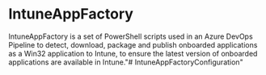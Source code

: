 # IntuneAppFactory
IntuneAppFactory is a set of PowerShell scripts used in an Azure DevOps Pipeline to detect, download, package and publish onboarded applications as a Win32 application to Intune, to ensure the latest version of onboarded applications are available in Intune."# IntuneAppFactoryConfiguration" 
